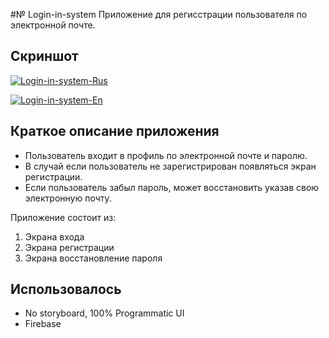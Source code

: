 #№ Login-in-system
Приложение для регисстрации пользователя по электронной почте.

## Скриншот
<a href="https://ibb.co/f8jWDLs"><img src="https://i.ibb.co/TK9GWds/Login-in-system-Rus.jpg" alt="Login-in-system-Rus" border="0"></a>

<a href="https://ibb.co/p0CHnW2"><img src="https://i.ibb.co/Bz8hw4L/Login-in-system-En.jpg" alt="Login-in-system-En" border="0"></a>


## Краткое описание приложения
- Пользователь входит в профиль по электронной почте и паролю.
- В случай если пользователь не зарегистрирован появляться экран регистрации.
- Если пользователь забыл пароль, может восстановить указав свою электронную почту.

Приложение состоит из:
1. Экрана входа
2. Экрана регистрации
3. Экрана восстановление пароля

## **Использовалось**
- No storyboard, 100% Programmatic UI
- Firebase
